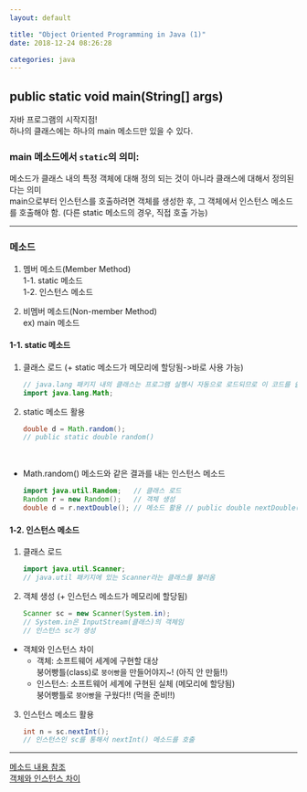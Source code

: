 ```yaml
---
layout: default

title: "Object Oriented Programming in Java (1)"
date: 2018-12-24 08:26:28

categories: java
---  
```

## public static void main(String[] args)
자바 프로그램의 시작지점!  
하나의 클래스에는 하나의 main 메소드만 있을 수 있다.  
### main 메소드에서 `static`의 의미:  
메소드가 클래스 내의 특정 객체에 대해 정의 되는 것이 아니라 클래스에 대해서 정의된다는 의미  
main으로부터 인스턴스를 호출하려면 객체를 생성한 후, 그 객체에서 인스턴스 메소드를 호출해야 함. (다른 static 메소드의 경우, 직접 호출 가능)  

-----------
### 메소드

1. 멤버 메소드(Member Method)  
    1-1. static 메소드  
    1-2. 인스턴스 메소드  

2. 비멤버 메소드(Non-member Method)  
   ex) main 메소드  

#### 1-1. static 메소드  
  1) 클래스 로드 (+ static 메소드가 메모리에 할당됨->바로 사용 가능)   

       ```java
       // java.lang 패키지 내의 클래스는 프로그램 실행시 자동으로 로드되므로 이 코드를 쓸 필요 없음
       import java.lang.Math;
       ```

  2) static 메소드 활용  
       ```java
       double d = Math.random();
       // public static double random()
       ```
  

  * Math.random() 메소드와 같은 결과를 내는 인스턴스 메소드  

       ```java
       import java.util.Random;   // 클래스 로드
       Random r = new Random();   // 객체 생성
       double d = r.nextDouble(); // 메소드 활용 // public double nextDouble()
       ```


#### 1-2. 인스턴스 메소드  
  1) 클래스 로드  
       ```java
       import java.util.Scanner;
       // java.util 패키지에 있는 Scanner라는 클래스를 불러옴
       ```



  2) 객체 생성 (+ 인스턴스 메소드가 메모리에 할당됨)  
       ```java
       Scanner sc = new Scanner(System.in);
       // System.in은 InputStream(클래스)의 객체임
       // 인스턴스 sc가 생성
       ```



  - 객체와 인스턴스 차이  
    - 객체: 소프트웨어 세계에 구현할 대상  
    붕어빵틀(class)로 `붕어빵`을 만들어야지~! (아직 안 만듦!!)  
    - 인스턴스: 소프트웨어 세계에 구현된 실체 (메모리에 할당됨)  
    붕어빵틀로 `붕어빵`을 구웠다!! (먹을 준비!!)  

  3) 인스턴스 메소드 활용  
       ```java
       int n = sc.nextInt();
       // 인스턴스인 sc를 통해서 nextInt() 메소드를 호출
       ```

___
 [메소드 내용 참조](http://kin.naver.com/qna/detail.nhn?d1id=1&dirId=1040201&docId=64370479&qb=7J247Iqk7YS07IqkIOuplOyGjOuTnCDtgbTrnpjsiqQg66mU7IaM65Oc&enc=utf8&section=kin&rank=1&search_sort=0&spq=0&pid=gKa/Cwoi5Ulssu0DroZsss--072431&sid=TMF@qbRSwUwAAEYZTLA)  
 [객체와 인스턴스 차이](http://cerulean85.tistory.com/149)  
